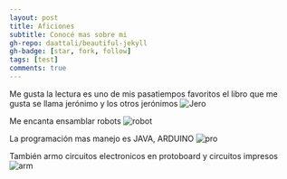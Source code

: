 ```yaml
---
layout: post
title: Aficiones
subtitle: Conocé mas sobre mi
gh-repo: daattali/beautiful-jekyll
gh-badge: [star, fork, follow]
tags: [test]
comments: true
---
```

Me gusta la lectura es uno de mis pasatiempos favoritos el libro que me gusta se llama jerónimo y los otros jerónimos
![Jero](https://i.gr-assets.com/images/S/compressed.photo.goodreads.com/books/1600103267i/55336659._UY630_SR1200,630_.jpg)

Me encanta ensamblar robots 
![robot](https://ce8dc832c.cloudimg.io/cdn/n/n@c56373b4a7fd7d98f66fd0626dcfae31c9f26624/_cs_/2020/11/5fbb9b4684ca4/Arduino_2020_RD.png)

La programación mas manejo es  JAVA, ARDUINO
![pro](http://i.imgur.com/0vNBQFD.png)


También armo circuitos electronicos en protoboard y circuitos impresos
![arm](https://i.pinimg.com/originals/98/c2/7e/98c27ed7175aa9ab0f04ef41f8548f7b.png)
